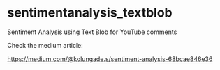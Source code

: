 # sentimentanalysis_textblob
Sentiment Analysis using Text Blob for YouTube comments

Check the medium article:

https://medium.com/@kolungade.s/sentiment-analysis-68bcae846e36
